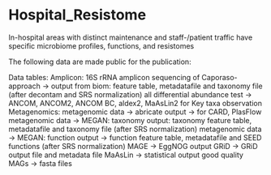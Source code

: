 # Hospital_Resistome
In-hospital areas with distinct maintenance and staff-/patient traffic have specific microbiome profiles, functions, and resistomes

The following data are made public for the publication:

Data tables:
Amplicon:
  16S rRNA amplicon sequencing of Caporaso-approach -> output from biom: feature table, metadatafile and taxonomy file (after       decontam and SRS normalization)
  all differential abundance test -> ANCOM, ANCOM2, ANCOM BC, aldex2, MaAsLin2 for Key taxa observation
Metagenomics:
  metagenomic data -> abricate output -> for CARD, PlasFlow
  metagenomic data -> MEGAN: taxonomy output: taxonomy feature table, metadatafile and taxonomy file (after SRS                 normalization)
  metagenomic data -> MEGAN: function output -> function feature table, metadatafile and SEED functions (after SRS             normalization)
  MAGE -> EggNOG output
  GRiD -> GRiD output file and metadata file
  MaAsLin -> statistical output
  good quality MAGs -> fasta files
  
